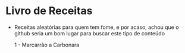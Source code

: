 # Livro de Receitas

- Receitas aleatórias para quem tem fome, e por acaso, achou que o github seria um bom lugar para buscar este tipo de conteúdo

  1 - Marcarrão a Carbonara
